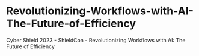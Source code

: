# Revolutionizing-Workflows-with-AI-The-Future-of-Efficiency
Cyber Shield 2023 - ShieldCon - Revolutionizing Workflows with AI: The Future of Efficiency 
